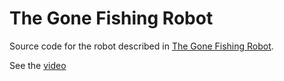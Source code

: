 # The Gone Fishing Robot
Source code for the robot described in [The Gone Fishing Robot](https://docs.google.com/document/d/166z0sSwXT1iVAvEv8F_OlqergrwELB6Hduzkro6m2eI/edit).

See the [video](https://drive.google.com/file/d/1XycIjaOwZqwqyoAtaGemwxJs4TKpt9w0/view?usp=sharing)
